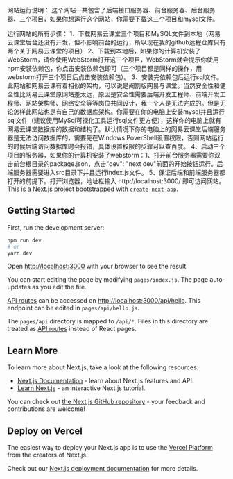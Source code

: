 网站运行说明：
这个网站一共包含了后端接口服务器、前台服务器、后台服务器、三个项目，如果你想运行这个网站，你需要下载这三个项目和mysql文件。

运行网站的所有步骤：
1、下载网易云课堂三个项目和MySQL文件到本地（网易云课堂后台还没有开发，但不影响前台的运行，所以现在我的github远程仓库只有两个关于网易云课堂的项目）
2、下载到本地后，如果你的计算机安装了WebStorm，请你使用WebStorm打开这三个项目，WebStorm就会提示你使用npm安装依赖包，你点击安装依赖包即可（三个项目都是同样的操作，用webstorm打开三个项目后点击安装依赖包）。
3、安装完依赖包后运行sql文件。此网站和网易云课有着相似的架构，可以说是阉割版网易与课堂。当然安全性和健全性比网易云课堂原网站差太远，原因是安全性需要后端开发工程师、前端开发工程师、网站架构师、网络安全等等岗位共同设计，我一个人是无法完成的。但是无论怎样此网站也是有自己的数据库架构。你需要在你的电脑上安装mysql并且运行sql文件（建议使用MySql可视化工具运行sql文件更方便），这样你的电脑上就有网易云课堂数据库的数据和结构了。默认情况下你的电脑上的网易云课堂后端服务器是无法访问数据库的，需要先在Windows PoverShell设置权限，否则网站运行的时候后端访问数据库时会报错，具体设置权限的步骤可以查百度。
4、启动三个项目的服务器，如果你的计算机安装了webstorm：1、打开前台服务器需要你双击前台根目录的package.json，点击"dev": "next dev"前面的开始按钮运行。后端服务器需要进入src目录下并且运行index.js文件。
5、保证后端和前端服务器都打开的前提下。打开浏览器，地址栏输入 http://localhost:3000/  即可访问网站。
This is a [Next.js](https://nextjs.org/) project bootstrapped with [`create-next-app`](https://github.com/vercel/next.js/tree/canary/packages/create-next-app).

## Getting Started

First, run the development server:

```bash
npm run dev
# or
yarn dev
```

Open [http://localhost:3000](http://localhost:3000) with your browser to see the result.

You can start editing the page by modifying `pages/index.js`. The page auto-updates as you edit the file.

[API routes](https://nextjs.org/docs/api-routes/introduction) can be accessed on [http://localhost:3000/api/hello](http://localhost:3000/api/hello). This endpoint can be edited in `pages/api/hello.js`.

The `pages/api` directory is mapped to `/api/*`. Files in this directory are treated as [API routes](https://nextjs.org/docs/api-routes/introduction) instead of React pages.

## Learn More

To learn more about Next.js, take a look at the following resources:

- [Next.js Documentation](https://nextjs.org/docs) - learn about Next.js features and API.
- [Learn Next.js](https://nextjs.org/learn) - an interactive Next.js tutorial.

You can check out [the Next.js GitHub repository](https://github.com/vercel/next.js/) - your feedback and contributions are welcome!

## Deploy on Vercel

The easiest way to deploy your Next.js app is to use the [Vercel Platform](https://vercel.com/new?utm_medium=default-template&filter=next.js&utm_source=create-next-app&utm_campaign=create-next-app-readme) from the creators of Next.js.

Check out our [Next.js deployment documentation](https://nextjs.org/docs/deployment) for more details.
